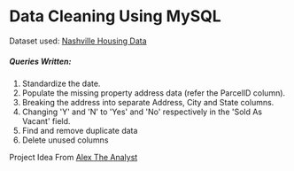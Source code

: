 # Data Cleaning Using MySQL
Dataset used: [Nashville Housing Data](https://github.com/iyersneha/SQL_Projects/tree/main/Data%20cleaning%20in%20MySQL)

##### Queries Written:
1. Standardize the date.
2. Populate the missing property address data (refer the ParcelID column).
3. Breaking the address into separate Address, City and State columns.
4. Changing 'Y' and 'N' to 'Yes' and 'No' respectively in the 'Sold As Vacant' field.
5. Find and remove duplicate data
6. Delete unused columns

Project Idea From [Alex The Analyst](https://www.youtube.com/c/AlexTheAnalyst)
